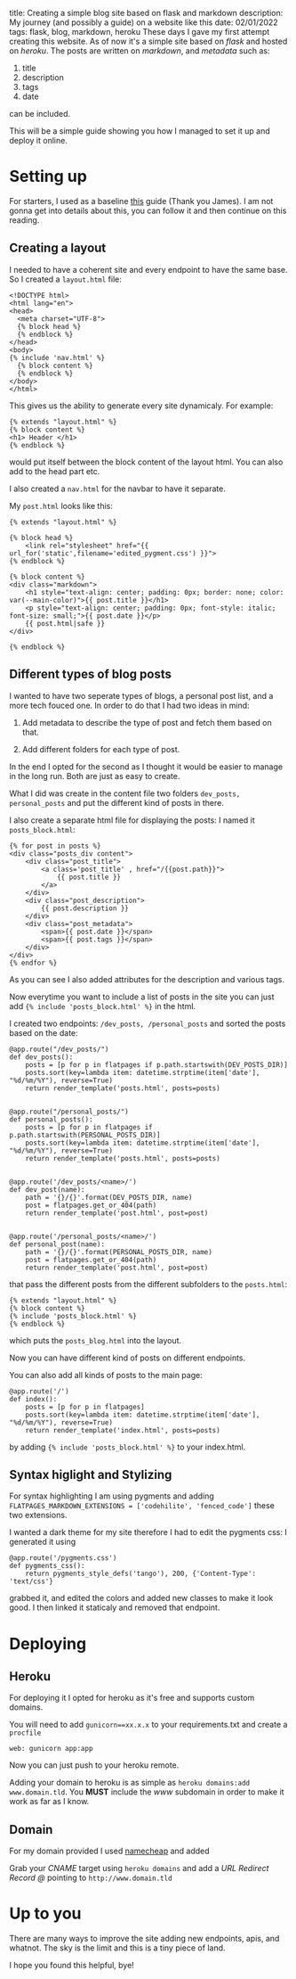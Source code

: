 title: Creating a simple blog site based on flask and markdown
description: My journey (and possibly a guide) on a website like this
date: 02/01/2022
tags: flask, blog, markdown, heroku
These days I gave my first attempt creating this website. 
As of now it's a simple site based on *flask* and hosted on *heroku*. The posts are written on *markdown*, and *metadata* such as:

1. title
2. description
3. tags
4. date

can be included.

This will be a simple guide showing you how I managed to set it up and deploy it online.

# Setting up

For starters, I used as a baseline [this](https://www.jamesharding.uk/posts/simple-static-markdown-blog-in-flask/) guide (Thank you James). I am not gonna get into details about this, you can follow it and then continue on this reading.

## Creating a layout

I needed to have a coherent site and every endpoint to have the same base. So I created a `layout.html` file:

```
<!DOCTYPE html>
<html lang="en">
<head>
  <meta charset="UTF-8">
  {% block head %}
  {% endblock %}
</head>
<body>
{% include 'nav.html' %}
  {% block content %}
  {% endblock %}
</body>
</html>
```

This gives us the ability to generate every site dynamicaly. For example:

```
{% extends "layout.html" %}
{% block content %}
<h1> Header </h1>
{% endblock %}
```

would put itself between the block content of the layout html. You can also add to the head part etc.

I also created a `nav.html` for the navbar to have it separate.

My `post.html` looks like this:

```
{% extends "layout.html" %}

{% block head %}
    <link rel="stylesheet" href="{{ url_for('static',filename='edited_pygment.css') }}">
{% endblock %}

{% block content %}
<div class="markdown">
    <h1 style="text-align: center; padding: 0px; border: none; color: var(--main-color)">{{ post.title }}</h1>
    <p style="text-align: center; padding: 0px; font-style: italic; font-size: small;">{{ post.date }}</p>
    {{ post.html|safe }}
</div>

{% endblock %}
```

## Different types of blog posts

I wanted to have two seperate types of blogs, a personal post list, and a more tech fouced one. In order to do that I had two ideas in mind:

1. Add metadata to describe the type of post and fetch them based on that.

2. Add different folders for each type of post.

In the end I opted for the second as I thought it would be easier to manage in the long run. Both are just as easy to create.

What I did was create in the content file two folders
`dev_posts, personal_posts` and put the different kind of posts in there.

I also create a separate html file for displaying the posts:
I named it `posts_block.html`:

```
{% for post in posts %}
<div class="posts_div content">
    <div class="post_title">
        <a class='post_title' , href="/{{post.path}}">
            {{ post.title }}
        </a>
    </div>
    <div class="post_description">
        {{ post.description }}
    </div>
    <div class="post_metadata">
        <span>{{ post.date }}</span>
        <span>{{ post.tags }}</span>
    </div>
</div>
{% endfor %}
```

As you can see I also added attributes for the description and various tags. 

Now everytime you want to include a list of posts in the site you can just add `{% include 'posts_block.html' %}` in the html.

I created two endpoints: `/dev_posts, /personal_posts` and sorted the posts based on the date:
```
@app.route("/dev_posts/")
def dev_posts():
    posts = [p for p in flatpages if p.path.startswith(DEV_POSTS_DIR)]
    posts.sort(key=lambda item: datetime.strptime(item['date'], "%d/%m/%Y"), reverse=True)
    return render_template('posts.html', posts=posts)


@app.route("/personal_posts/")
def personal_posts():
    posts = [p for p in flatpages if p.path.startswith(PERSONAL_POSTS_DIR)]
    posts.sort(key=lambda item: datetime.strptime(item['date'], "%d/%m/%Y"), reverse=True)
    return render_template('posts.html', posts=posts)


@app.route('/dev_posts/<name>/')
def dev_post(name):
    path = '{}/{}'.format(DEV_POSTS_DIR, name)
    post = flatpages.get_or_404(path)
    return render_template('post.html', post=post)


@app.route('/personal_posts/<name>/')
def personal_post(name):
    path = '{}/{}'.format(PERSONAL_POSTS_DIR, name)
    post = flatpages.get_or_404(path)
    return render_template('post.html', post=post)
```

that pass the different posts from the different subfolders to the `posts.html`:

```
{% extends "layout.html" %}
{% block content %}
{% include 'posts_block.html' %}
{% endblock %}
```

which puts the `posts_blog.html` into the layout.

Now you can have different kind of posts on different endpoints.

You can also add all kinds of posts to the main page:

```
@app.route('/')
def index():
    posts = [p for p in flatpages]
    posts.sort(key=lambda item: datetime.strptime(item['date'], "%d/%m/%Y"), reverse=True)
    return render_template('index.html', posts=posts)
```

by adding ```{% include 'posts_block.html' %}``` to your index.html.


## Syntax higlight and Stylizing

For syntax highlighting I am using pygments and adding `FLATPAGES_MARKDOWN_EXTENSIONS = ['codehilite', 'fenced_code']` these two extensions.

I wanted a dark theme for my site therefore I had to edit the pygments css: I generated it using

```
@app.route('/pygments.css')
def pygments_css():
    return pygments_style_defs('tango'), 200, {'Content-Type': 'text/css'}
```

grabbed it, and edited the colors and added new classes to make it look good. I then linked it staticaly and removed that endpoint.


# Deploying

## Heroku

For deploying it I opted for heroku as it's free and supports custom domains.

You will need to add `gunicorn==xx.x.x` to your requirements.txt and create a `procfile`
```
web: gunicorn app:app
```

Now you can just push to your heroku remote.

Adding your domain to heroku is as simple as `heroku domains:add www.domain.tld`.
You **MUST** include the *www* subdomain in order to make it work as far as I know.

## Domain

For my domain provided I used [namecheap](namecheap.com) and added

Grab your *CNAME* target using `heroku domains` and add a *URL Redirect Record* *@* pointing to `http://www.domain.tld
`

# Up to you
There are many ways to improve the site adding new endpoints, apis, and whatnot. The sky is the limit and this is a tiny piece of land.

I hope you found this helpful, bye!


